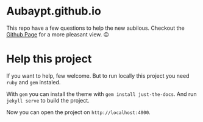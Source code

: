 # Aubaypt.github.io 

This repo have a few questions to help the new aubilous.
Checkout the [Github Page](aubaypt.github.io) for a more pleasant view. :wink:


# Help this project

If you want to help, few welcome. But to run locally this project you need `ruby` and `gem` instaled.

With `gem` you can install the theme with `gem install just-the-docs`.
And run `jekyll serve` to build the project.

Now you can open the project on `http://localhost:4000`.
